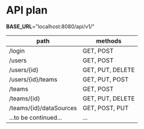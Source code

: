 # API plan

__BASE_URL__="localhost:8080/api/v1/"


<table>
<thead>
<tr>
<th>path</th><th>methods</th>
</tr>
</thead>
<tbody>

<tr>
<td>/login</td><td>GET, POST</td>
</tr>
<tr>
<td>/users</td><td>GET, POST</td>
</tr>
<tr>
<td>/users/{id}</td><td>GET, PUT, DELETE</td>
</tr>
<tr>
<td>/users/{id}/teams</td><td>GET, PUT, POST</td>
</tr>
<tr>
<td>/teams</td><td>GET, POST</td>
</tr>
<tr>
<td>/teams/{id}</td><td>GET, PUT, DELETE</td>
</tr>
<tr>
<td>/teams/{id}/dataSources</td><td>GET, POST, PUT</td>
</tr>
<tr>
<td>...to be continued...</td><td>...</td>
</tr>
</tbody>
</table>